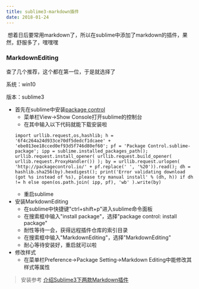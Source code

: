 ```yaml
---
title: sublime3-markdown插件
date: 2018-01-24
---
```


&nbsp;想着日后要常用markdown了，所以在sublime中添加了markdown的插件，果然，舒服多了，嘿嘿嘿

### MarkdownEditing

查了几个推荐，这个都在第一位，于是就选择了

系统：win10

版本：sublime3
+ 首先在sublime中安装[package control](https://packagecontrol.io/installation)
    - 菜单栏View->Show Console打开sublime的控制台
    - 在其中输入以下代码就能下载安装啦
    ```
    import urllib.request,os,hashlib; h = '6f4c264a24d933ce70df5dedcf1dcaee' + 'ebe013ee18cced0ef93d5f746d80ef60'; pf = 'Package Control.sublime-package'; ipp = sublime.installed_packages_path(); urllib.request.install_opener( urllib.request.build_opener( urllib.request.ProxyHandler()) ); by = urllib.request.urlopen( 'http://packagecontrol.io/' + pf.replace(' ', '%20')).read(); dh = hashlib.sha256(by).hexdigest(); print('Error validating download (got %s instead of %s), please try manual install' % (dh, h)) if dh != h else open(os.path.join( ipp, pf), 'wb' ).write(by) 
    ```
    - 重启sublime
+ 安装MarkdownEditing
    - 在sublime中快捷键"ctrl+shift+p"进入sublime命令面板
    - 在搜索框中输入"install package"，选择"package control: install package"
    - 耐性等待一会，获得远程插件仓库的索引目录
    - 在搜索框中输入"MarkdownEditing"，选择"MarkdownEditing"
    - 耐心等待安装好，重启就可以啦
+ 修改样式
    - 在菜单栏Preference->Package Setting->Markdown Editing中能修改其样式等属性

>安装参考 [介绍Sublime3下两款Markdown插件](https://www.jianshu.com/p/335b7d1be39e)